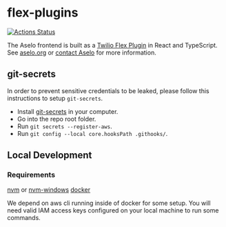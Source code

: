 # flex-plugins

[![Actions Status](https://github.com/tech-matters/flex-plugins/workflows/Run%20plugin-hrm-form%20CI/badge.svg)](https://github.com/tech-matters/flex-plugins/actions)

The Aselo frontend is built as a [Twilio Flex Plugin](https://www.twilio.com/docs/flex/developer/plugins) in React and TypeScript.  See [aselo.org](https://aselo.org/) or [contact Aselo](https://aselo.org/contact-us/) for more information.

## git-secrets

In order to prevent sensitive credentials to be leaked, please follow this instructions to setup `git-secrets`.

- Install [git-secrets](https://github.com/awslabs/git-secrets) in your computer.
- Go into the repo root folder.
- Run `git secrets --register-aws`.
- Run `git config --local core.hooksPath .githooks/`.

## Local Development

### Requirements

[nvm](https://github.com/nvm-sh/nvm) or [nvm-windows](https://github.com/coreybutler/nvm-windows)
[docker](https://docs.docker.com/get-docker/)

We depend on aws cli running inside of docker for some setup. You will need valid IAM access keys configured on your local machine to run some commands.
